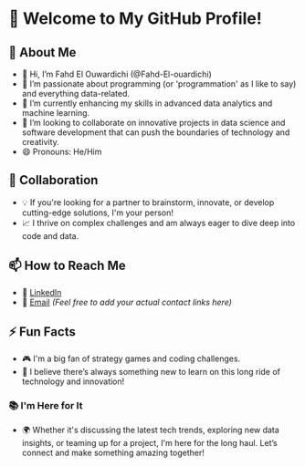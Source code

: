 # 👋 Welcome to My GitHub Profile!

## 🤖 About Me
- 👋 Hi, I’m Fahd El Ouwardichi (@Fahd-El-ouardichi)
- 👀 I’m passionate about programming (or 'programmation' as I like to say) and everything data-related.
- 🌱 I’m currently enhancing my skills in advanced data analytics and machine learning.
- 💞️ I’m looking to collaborate on innovative projects in data science and software development that can push the boundaries of technology and creativity.
- 😄 Pronouns: He/Him

## 🌟 Collaboration
- 💡 If you're looking for a partner to brainstorm, innovate, or develop cutting-edge solutions, I'm your person!
- 📈 I thrive on complex challenges and am always eager to dive deep into code and data.

## 📫 How to Reach Me
- 🔗 [LinkedIn](#)
- 📧 [Email](#)  *(Feel free to add your actual contact links here)*

## ⚡ Fun Facts
- 🎮 I'm a big fan of strategy games and coding challenges.
- 🚀 I believe there’s always something new to learn on this long ride of technology and innovation!

### 📚 I'm Here for It
- 🌍 Whether it's discussing the latest tech trends, exploring new data insights, or teaming up for a project, I'm here for the long haul. Let’s connect and make something amazing together!


<!---
Fahd-El-ouardichi/Fahd-El-ouardichi is a ✨ special ✨ repository because its `README.md` (this file) appears on your GitHub profile.
You can click the Preview link to take a look at your changes.
--->
